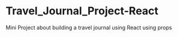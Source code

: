 # Travel_Journal_Project-React
Mini Project about building a travel journal using React using props
